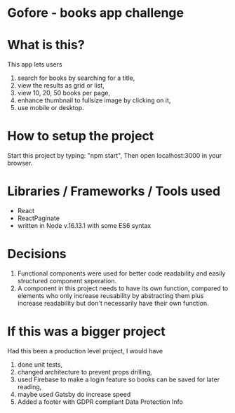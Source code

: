 # Gofore - books app challenge 

# What is this?
This app lets users
1. search for books by searching for a title,
2. view the results as grid or list,
3. view 10, 20, 50 books per page,
4. enhance thumbnail to fullsize image by clicking on it,
5. use mobile or desktop. 


# How to setup the project
Start this project by typing: "npm start", 
Then open localhost:3000 in your browser.


# Libraries / Frameworks / Tools used
- React
- ReactPaginate
- written in Node v.16.13.1 with some ES6 syntax


# Decisions
1. Functional components were used for better code readability and easily structured component seperation.
2. A component in this project needs to have its own function, compared to elements who only increase reusability by abstracting them plus increase readability but don't necessarily have their own function.  


# If this was a bigger project
Had this been a production level project, I would have
1. done unit tests,
2. changed architecture to prevent props drilling,
3. used Firebase to make a login feature so books can be saved for later reading,
4. maybe used Gatsby do increase speed
5. Added a footer with GDPR compliant Data Protection Info